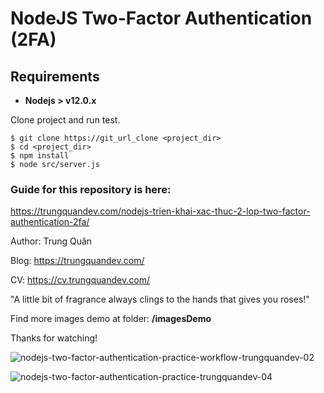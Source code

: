 # NodeJS Two-Factor Authentication (2FA)

## Requirements

* **Nodejs > v12.0.x**

Clone project and run test.

```
$ git clone https://git_url_clone <project_dir>
$ cd <project_dir>
$ npm install
$ node src/server.js
```

### Guide for this repository is here:

https://trungquandev.com/nodejs-trien-khai-xac-thuc-2-lop-two-factor-authentication-2fa/

Author: Trung Quân

Blog: https://trungquandev.com/

CV: https://cv.trungquandev.com/

"A little bit of fragrance always clings to the hands that gives you roses!"

Find more images demo at folder: **/imagesDemo**

Thanks for watching!

![nodejs-two-factor-authentication-practice-workflow-trungquandev-02](https://raw.githubusercontent.com/trungquan17/nodejs-two-factor-authentication-2fa/master/imagesDemo/nodejs-two-factor-authentication-practice-workflow-trungquandev-02.jpg)

![nodejs-two-factor-authentication-practice-trungquandev-04](https://raw.githubusercontent.com/trungquan17/nodejs-two-factor-authentication-2fa/master/imagesDemo/nodejs-two-factor-authentication-practice-trungquandev-04.png)
